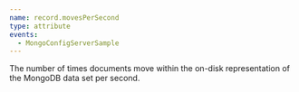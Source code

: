 ```yaml
---
name: record.movesPerSecond
type: attribute
events:
  - MongoConfigServerSample
---
```


The number of times documents move within the on-disk representation of the MongoDB data set per second.